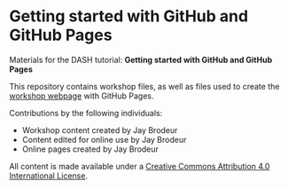 # Getting started with GitHub and GitHub Pages
Materials for the DASH tutorial: **Getting started with GitHub and GitHub Pages**  

This repository contains workshop files, as well as files used to create the [workshop webpage](https://scds.github.io/github-pages) with GitHub Pages.

Contributions by the following individuals: 
- Workshop content created by Jay Brodeur
- Content edited for online use by Jay Brodeur
- Online pages created by Jay Brodeur

All content is made available under a [Creative Commons Attribution 4.0 International License](https://creativecommons.org/licenses/by/4.0/).

